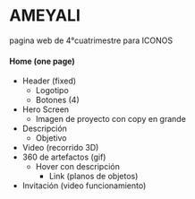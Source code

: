
# AMEYALI
pagina web de 4°cuatrimestre para ICONOS

#### Home (one page)

- Header (fixed)
  - Logotipo
  - Botones (4)
- Hero Screen
  - Imagen de proyecto con copy en grande
- Descripción
  - Objetivo
- Video (recorrido 3D)
- 360 de artefactos (gif)
  - Hover con descripción
    - Link (planos de objetos)
- Invitación (video funcionamiento)

